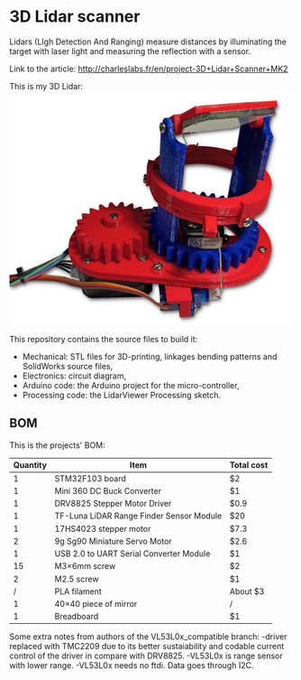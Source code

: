 # 3D Lidar scanner

Lidars (LIgh Detection And Ranging) measure distances by illuminating the target with laser light and measuring the reflection with a sensor.

Link to the article: http://charleslabs.fr/en/project-3D+Lidar+Scanner+MK2

This is my 3D Lidar:
![Picture of the 3D lidar](./pictures/lidar_picture.jpg)

This repository contains the source files to build it:
* Mechanical: STL files for 3D-printing, linkages bending patterns and SolidWorks source files,
* Electronics: circuit diagram,
* Arduino code: the Arduino project for the micro-controller,
* Processing code: the LidarViewer Processing sketch.

## BOM

This is the projects' BOM:

| Quantity | Item                                     | Total cost |
|----------|------------------------------------------|------------|
| 1        | STM32F103 board                          | $2         |
| 1        | Mini 360 DC Buck Converter               | $1         |
| 1        | DRV8825 Stepper Motor Driver             | $0.9       |
| 1        | TF-Luna LiDAR Range Finder Sensor Module | $20        |
| 1        | 17HS4023 stepper motor                   | $7.3       |
| 2        | 9g Sg90 Miniature Servo Motor            | $2.6       |
| 1        | USB 2.0 to UART Serial Converter Module  | $1         |
| 15       | M3×6mm screw                             | $2         |
| 2        | M2.5 screw                               | $1         |
| /        | PLA filament                             | About $3   |
| 1        | 40&times;40 piece of mirror              | /          |
| 1        | Breadboard                               | $1         |


Some extra notes from authors of the VL53L0x_compatible branch:
-driver replaced with TMC2209 due to its better sustaiability and codable current control of the driver in compare with DRV8825.
-VL53L0x is range sensor with lower range.
-VL53L0x needs no ftdi. Data goes through I2C.